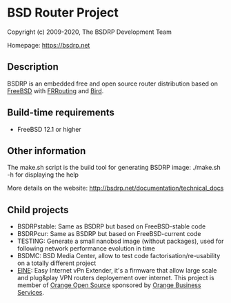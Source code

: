 BSD Router Project
==================

Copyright (c) 2009-2020, The BSDRP Development Team

Homepage: https://bsdrp.net

## Description

BSDRP is an embedded free and open source router distribution based on [FreeBSD](https://www.freebsd.org) with [FRRouting](https://frrouting.org) and [Bird](http://bird.network.cz/).

## Build-time requirements
 - FreeBSD 12.1 or higher

## Other information

The make.sh script is the build tool for generating BSDRP image:
./make.sh -h for displaying the help

More details on the website:
http://bsdrp.net/documentation/technical_docs

## Child projects
 * BSDRPstable: Same as BSDRP but based on FreeBSD-stable code
 * BSDRPcur: Same as BSDRP but based on FreeBSD-current code
 * TESTING: Generate a small nanobsd image (without packages), used for following network performance evolution in time
 * BSDMC: BSD Media Center, allow to test code factorisation/re-usability on a totally different project
 * [EINE](EINE/README.md): Easy Internet vPn Extender, it's a firmware that allow large scale and plug&play VPN routers deployement over internet. This project is member of [Orange Open Source](http://opensource.orange.com) sponsored by [Orange Business Services](http://orange-business.com).

